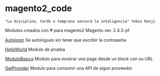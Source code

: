 # magento2_code

    "La disciplina, tarde o temprano vencerá la inteligencia" Yokoi Kenji



Modulos creados con 💗 para magento2
Magento ver. 2.4.3-p1

[Autologin](https://github.com/GNUXDAR/magento2_code/tree/main/Autologin)  Se autologues sin tener que escribir la contraseña  

[HelloWorld](https://github.com/GNUXDAR/magento2_code/tree/main/HelloWorld)  Modulo de prueba  

[ModuloBasico](https://github.com/GNUXDAR/magento2_code/tree/main/ModuloBasico)  Modulo para mostrar una page desde un block con su URL  

[GetProvider](https://github.com/GNUXDAR/magento2_code/tree/main/GetProvider)  Modulo para consumir una API de algun proveedor 
